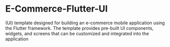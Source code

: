 # E-Commerce-Flutter-UI
(UI) template designed for building an e-commerce mobile application using the Flutter framework. The template provides pre-built UI components, widgets, and screens that can be customized and integrated into the application

